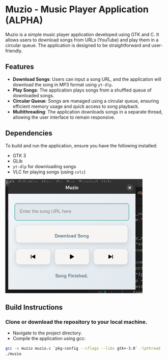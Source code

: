 # Muzio - Music Player Application (ALPHA)

Muzio is a simple music player application developed using GTK and C. It allows users to download songs from URLs (YouTube) and play them in a circular queue. The application is designed to be straightforward and user-friendly.

## Features

- **Download Songs**: Users can input a song URL, and the application will download the song in MP3 format using `yt-dlp`.
- **Play Songs**: The application plays songs from a shuffled queue of downloaded songs.
- **Circular Queue**: Songs are managed using a circular queue, ensuring efficient memory usage and quick access to song playback.
- **Multithreading**: The application downloads songs in a separate thread, allowing the user interface to remain responsive.

## Dependencies

To build and run the application, ensure you have the following installed:

- GTK 3
- GLib
- `yt-dlp` for downloading songs
- VLC for playing songs (using `cvlc`)

![alt text](image.png)

## Build Instructions
### Clone or download the repository to your local machine.

- Navigate to the project directory.
- Compile the application using gcc:

```bash
gcc -o muzio muzio.c `pkg-config --cflags --libs gtk+-3.0` -lpthread
./muzio

